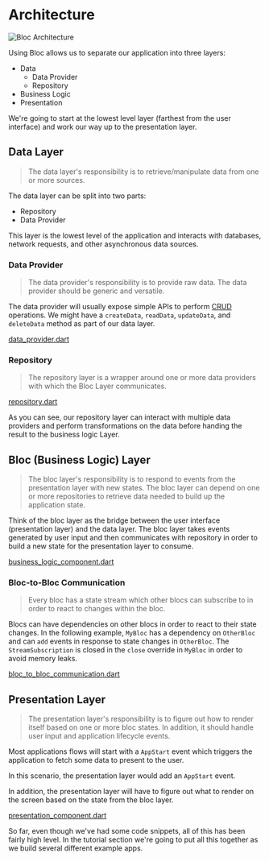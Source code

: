 # Architecture

![Bloc Architecture](assets/bloc_architecture.png)

Using Bloc allows us to separate our application into three layers:

- Data
  - Data Provider
  - Repository
- Business Logic
- Presentation

We're going to start at the lowest level layer (farthest from the user interface) and work our way up to the presentation layer.

## Data Layer

> The data layer's responsibility is to retrieve/manipulate data from one or more sources.

The data layer can be split into two parts:

- Repository
- Data Provider

This layer is the lowest level of the application and interacts with databases, network requests, and other asynchronous data sources.

### Data Provider

> The data provider's responsibility is to provide raw data. The data provider should be generic and versatile.

The data provider will usually expose simple APIs to perform [CRUD](https://en.wikipedia.org/wiki/Create,_read,_update_and_delete) operations.
We might have a `createData`, `readData`, `updateData`, and `deleteData` method as part of our data layer.

[data_provider.dart](_snippets/architecture/data_provider.dart.md ':include')

### Repository

> The repository layer is a wrapper around one or more data providers with which the Bloc Layer communicates.

[repository.dart](_snippets/architecture/repository.dart.md ':include')

As you can see, our repository layer can interact with multiple data providers and perform transformations on the data before handing the result to the business logic Layer.

## Bloc (Business Logic) Layer

> The bloc layer's responsibility is to respond to events from the presentation layer with new states. The bloc layer can depend on one or more repositories to retrieve data needed to build up the application state.

Think of the bloc layer as the bridge between the user interface (presentation layer) and the data layer. The bloc layer takes events generated by user input and then communicates with repository in order to build a new state for the presentation layer to consume.

[business_logic_component.dart](_snippets/architecture/business_logic_component.dart.md ':include')

### Bloc-to-Bloc Communication

> ​Every bloc has a state stream which other blocs can subscribe to in order to react to changes within the bloc.

Blocs can have dependencies on other blocs in order to react to their state changes. In the following example, `MyBloc` has a dependency on `OtherBloc` and can `add` events in response to state changes in `OtherBloc`. The `StreamSubscription` is closed in the `close` override in `MyBloc` in order to avoid memory leaks.

[bloc_to_bloc_communication.dart](_snippets/architecture/bloc_to_bloc_communication.dart.md ':include')

## Presentation Layer

> The presentation layer's responsibility is to figure out how to render itself based on one or more bloc states. In addition, it should handle user input and application lifecycle events.

Most applications flows will start with a `AppStart` event which triggers the application to fetch some data to present to the user.

In this scenario, the presentation layer would add an `AppStart` event.

In addition, the presentation layer will have to figure out what to render on the screen based on the state from the bloc layer.

[presentation_component.dart](_snippets/architecture/presentation_component.dart.md ':include')

So far, even though we've had some code snippets, all of this has been fairly high level. In the tutorial section we're going to put all this together as we build several different example apps.
